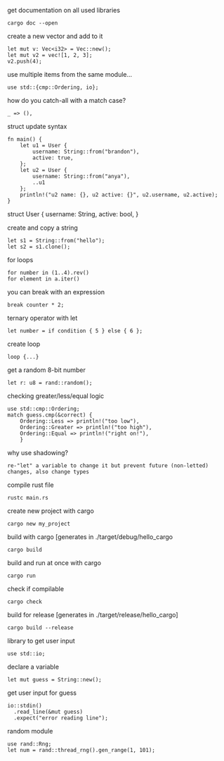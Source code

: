 get documentation on all used libraries

    cargo doc --open

create a new vector and add to it

    let mut v: Vec<i32> = Vec::new();
    let mut v2 = vec![1, 2, 3];
    v2.push(4);

use multiple items from the same module...

    use std::{cmp::Ordering, io};

how do you catch-all with a match case?

    _ => (),

struct update syntax

    fn main() {
        let u1 = User {
            username: String::from("brandon"),
            active: true,
        };
        let u2 = User {
            username: String::from("anya"),
            ..u1
        };
        println!("u2 name: {}, u2 active: {}", u2.username, u2.active);
    }

struct User {
    username: String,
    active: bool,
}

create and copy a string

    let s1 = String::from("hello");
    let s2 = s1.clone();

for loops

    for number in (1..4).rev()
    for element in a.iter()
    
you can break with an expression

    break counter * 2;

ternary operator with let

    let number = if condition { 5 } else { 6 };

create loop

    loop {...}

get a random 8-bit number

    let r: u8 = rand::random();

checking greater/less/equal logic

    use std::cmp::Ordering;
    match guess.cmp(&correct) {
        Ordering::Less => println!("too low"),
        Ordering::Greater => println!("too high"),
        Ordering::Equal => println!("right on!"),
        }

why use shadowing?

    re-"let" a variable to change it but prevent future (non-letted) changes, also change types

compile rust file

    rustc main.rs
create new project with cargo

    cargo new my_project
build with cargo [generates in ./target/debug/hello_cargo

    cargo build
build and run at once with cargo

    cargo run
check if compilable

    cargo check
build for release [generates in ./target/release/hello_cargo]

    cargo build --release
library to get user input

    use std::io;
declare a variable

    let mut guess = String::new();
get user input for guess

    io::stdin()
      .read_line(&mut guess)
      .expect("error reading line");
random module

    use rand::Rng;
    let num = rand::thread_rng().gen_range(1, 101);

